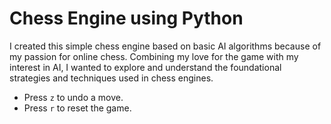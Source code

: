 # Chess Engine using Python

I created this simple chess engine based on basic 
AI algorithms because of my passion for online chess. 
Combining my love for the game with my interest in AI, 
I wanted to explore and understand the foundational 
strategies and techniques used in chess engines.
* Press `z` to undo a move.
* Press `r` to reset the game.
